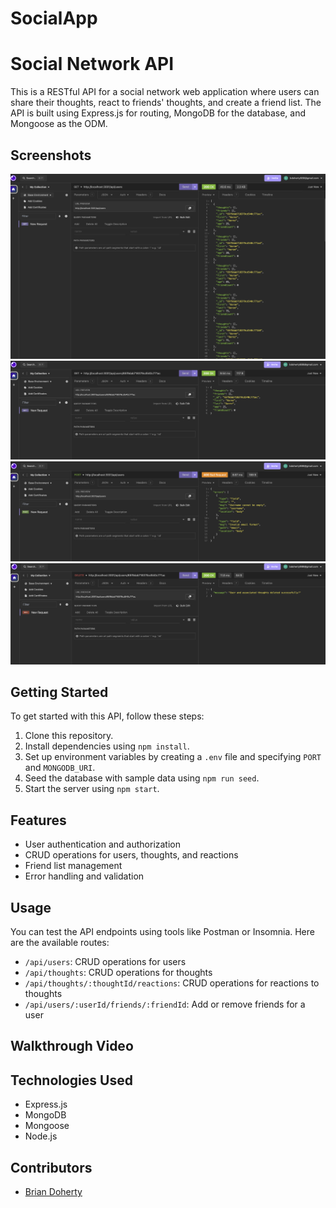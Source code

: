 # SocialApp
# Social Network API

This is a RESTful API for a social network web application where users can share their thoughts, react to friends' thoughts, and create a friend list. The API is built using Express.js for routing, MongoDB for the database, and Mongoose as the ODM.

## Screenshots

<!-- Placeholder for screenshots -->
![Screenshot 1](./imgs/get.png)
![Screenshot 2](./imgs/getId.png)
![Screenshot 3](./imgs/post.png)
![Screenshot 4](./imgs/delete.png)


## Getting Started

To get started with this API, follow these steps:

1. Clone this repository.
2. Install dependencies using `npm install`.
3. Set up environment variables by creating a `.env` file and specifying `PORT` and `MONGODB_URI`.
4. Seed the database with sample data using `npm run seed`.
5. Start the server using `npm start`.

## Features

- User authentication and authorization
- CRUD operations for users, thoughts, and reactions
- Friend list management
- Error handling and validation

## Usage

You can test the API endpoints using tools like Postman or Insomnia. Here are the available routes:

- `/api/users`: CRUD operations for users
- `/api/thoughts`: CRUD operations for thoughts
- `/api/thoughts/:thoughtId/reactions`: CRUD operations for reactions to thoughts
- `/api/users/:userId/friends/:friendId`: Add or remove friends for a user

## Walkthrough Video



## Technologies Used

- Express.js
- MongoDB
- Mongoose
- Node.js

## Contributors

- [Brian Doherty](link-to-github)